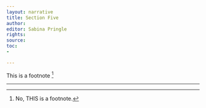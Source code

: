 ```yaml
---
layout: narrative
title: Section Five
author:
editor: Sabina Pringle
rights:
source:
toc:
-

---
```


This is a footnote [^1]

[^1]: No, THIS is a footnote.

___
